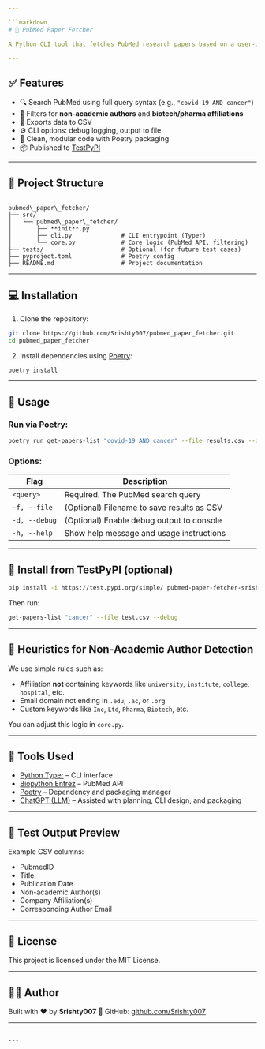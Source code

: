 ```yaml
---

```markdown
# 🧪 PubMed Paper Fetcher

A Python CLI tool that fetches PubMed research papers based on a user-defined query and filters results to identify papers authored by pharmaceutical or biotech companies. Outputs results in CSV format.

---
```


## ✅ Features

- 🔍 Search PubMed using full query syntax (e.g., `"covid-19 AND cancer"`)
- 🧬 Filters for **non-academic authors** and **biotech/pharma affiliations**
- 📄 Exports data to CSV
- ⚙️ CLI options: debug logging, output to file
- 🔁 Clean, modular code with Poetry packaging
- 📦 Published to [TestPyPI](https://test.pypi.org/project/pubmed-paper-fetcher-srishty007/)

---

## 📁 Project Structure

```

pubmed\_paper\_fetcher/
├── src/
│   └── pubmed\_paper\_fetcher/
│       ├── **init**.py
│       ├── cli.py              # CLI entrypoint (Typer)
│       └── core.py             # Core logic (PubMed API, filtering)
├── tests/                      # Optional (for future test cases)
├── pyproject.toml              # Poetry config
├── README.md                   # Project documentation

````

---

## 💻 Installation

1. Clone the repository:

```bash
git clone https://github.com/Srishty007/pubmed_paper_fetcher.git
cd pubmed_paper_fetcher
````

2. Install dependencies using [Poetry](https://python-poetry.org/):

```bash
poetry install
```

---

## 🚀 Usage

### Run via Poetry:

```bash
poetry run get-papers-list "covid-19 AND cancer" --file results.csv --debug
```

### Options:

| Flag          | Description                                |
| ------------- | ------------------------------------------ |
| `<query>`     | Required. The PubMed search query          |
| `-f, --file`  | (Optional) Filename to save results as CSV |
| `-d, --debug` | (Optional) Enable debug output to console  |
| `-h, --help`  | Show help message and usage instructions   |

---

## 🧪 Install from TestPyPI (optional)

```bash
pip install -i https://test.pypi.org/simple/ pubmed-paper-fetcher-srishty007
```

Then run:

```bash
get-papers-list "cancer" --file test.csv --debug
```

---

## 🏢 Heuristics for Non-Academic Author Detection

We use simple rules such as:

* Affiliation **not** containing keywords like `university`, `institute`, `college`, `hospital`, etc.
* Email domain not ending in `.edu`, `.ac`, or `.org`
* Custom keywords like `Inc`, `Ltd`, `Pharma`, `Biotech`, etc.

You can adjust this logic in `core.py`.

---

## 🧠 Tools Used

* [Python Typer](https://typer.tiangolo.com/) – CLI interface
* [Biopython Entrez](https://biopython.org/wiki/Entrez) – PubMed API
* [Poetry](https://python-poetry.org/) – Dependency and packaging manager
* [ChatGPT (LLM)](https://openai.com/chatgpt) – Assisted with planning, CLI design, and packaging

---

## 🧪 Test Output Preview

Example CSV columns:

* PubmedID
* Title
* Publication Date
* Non-academic Author(s)
* Company Affiliation(s)
* Corresponding Author Email

---

## 📜 License

This project is licensed under the MIT License.

---

## 🙋‍♀️ Author

Built with ❤️ by **Srishty007**
🔗 GitHub: [github.com/Srishty007](https://github.com/Srishty007)

---

```

---
